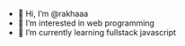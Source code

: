- 👋 Hi, I’m @rakhaaa
- 👀 I’m interested in web programming
- 🌱 I’m currently learning fullstack javascript

<!---
rakhaaa/rakhaaa is a ✨ special ✨ repository because its `README.md` (this file) appears on your GitHub profile.
You can click the Preview link to take a look at your changes.
--->
